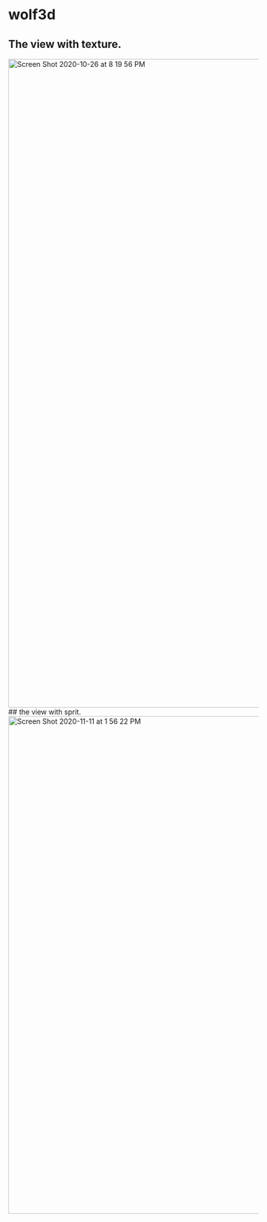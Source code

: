 # wolf3d
## The view with texture.
<img width="1302" alt="Screen Shot 2020-10-26 at 8 19 56 PM" src="https://user-images.githubusercontent.com/36737715/97218506-139f3b80-17c9-11eb-8827-40a28ccf4ec7.png">
## the view with sprit.
<img width="999" alt="Screen Shot 2020-11-11 at 1 56 22 PM" src="https://user-images.githubusercontent.com/36737715/98814251-b42a6800-2425-11eb-83b5-55472e956453.png">
